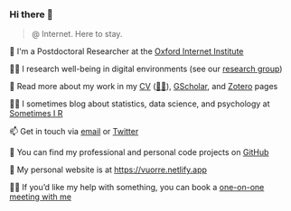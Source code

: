 ### Hi there 👋

>@ Internet. Here to stay.

🔭 I'm a Postdoctoral Researcher at the [Oxford Internet Institute](https://www.oii.ox.ac.uk/people/profiles/matti-vuorre/)

🧑‍🎓 I research well-being in digital environments (see our [research group](https://github.com/digital-wellbeing))

📜 Read more about my work in my [CV](https://raw.githubusercontent.com/mvuorre/CV/main/vuorre-matti.pdf) ([🧛‍♂️](https://raw.githubusercontent.com/mvuorre/CV/dracula/vuorre-matti.pdf)), [GScholar](https://scholar.google.com/citations?hl=en&user=I4DSy-8AAAAJ&view_op=list_works&sortby=pubdate), and [Zotero](https://www.zotero.org/vuorre) pages

🧑‍🏫 I sometimes blog about statistics, data science, and psychology at [Sometimes I R](https://sometimesir.com)

📫 Get in touch via [email](matti.vuorre@oii.ox.ac.uk) or [Twitter](https://twitter.com/vuorre)

🌱 You can find my professional and personal code projects on [GitHub](https://github.com/mvuorre?tab=repositories)

💾 My personal website is at <https://vuorre.netlify.app>

🧑‍🔬 If you’d like my help with something, you can book a [one-on-one meeting with me](https://book.stripe.com/aEU8wG5vkaKK5J6bIK)
